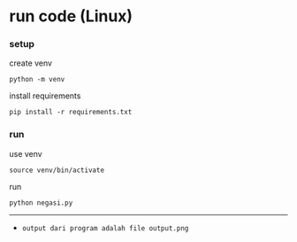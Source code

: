 # run code (Linux)
### setup

create venv
```
python -m venv
```

install requirements
```
pip install -r requirements.txt
```

### run

use venv
```
source venv/bin/activate
```

run
```
python negasi.py
```

---

- `output dari program adalah file output.png`
